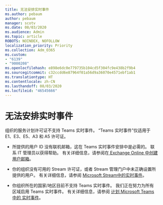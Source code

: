 ```yaml
---
title: 无法安排实时事件
ms.author: pebaum
author: pebaum
manager: scotv
ms.date: 08/03/2020
ms.audience: Admin
ms.topic: article
ROBOTS: NOINDEX, NOFOLLOW
localization_priority: Priority
ms.collection: Adm_O365
ms.custom:
- "6139"
- "9000208"
ms.openlocfilehash: e898e6dc0e779735b104cd5f304fc9e438b2f9b4
ms.sourcegitcommit: c32ccdd6e87964f01a56d9a36070e4571ebf1ab1
ms.translationtype: HT
ms.contentlocale: zh-CN
ms.lasthandoff: 08/03/2020
ms.locfileid: "46545666"
---
```

# <a name="unable-to-schedule-a-live-event"></a>无法安排实时事件

组织的服务计划许可证不支持 Teams 实时事件。 “Teams 实时事件”仅适用于 E1、E3、E5、A3 和 A5 许可证。

- 所提供的用户 ID 没有联机邮箱，这在 Teams 实时事件安排中是必需的。 联系 IT 管理员以获得帮助。 有关详细信息，请参阅在[ Exchange Online 中创建用户邮箱](https://docs.microsoft.com/exchange/recipients-in-exchange-online/create-user-mailboxes)。

- 你的组织没有可用的 Stream 许可证，或者 Stream 管理门户中未正确设置所提供的用户。 有关详细信息，请参阅 [Microsoft Stream中的实时事件](https://docs.microsoft.com/stream/live-event-overview)。

- 你组织所在的国家/地区目前不支持 Teams 实时事件。 我们正在努力为所有区域启用 Teams 实时事件。 有关详细信息，请参阅 [计划 Microsoft Teams 中的 实时事件](https://docs.microsoft.com/microsoftteams/teams-live-events/plan-for-teams-live-events)。